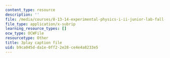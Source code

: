 ```yaml
---
content_type: resource
description: ''
file: /media/courses/8-13-14-experimental-physics-i-ii-junior-lab-fall-2016-spring-2017/b9ca045dda1e0ff22e28ce4e4a8233e5_fuHgW6Z4nW0.srt
file_type: application/x-subrip
learning_resource_types: []
ocw_type: OCWFile
resourcetype: Other
title: 3play caption file
uid: b9ca045d-da1e-0ff2-2e28-ce4e4a8233e5
---
```

